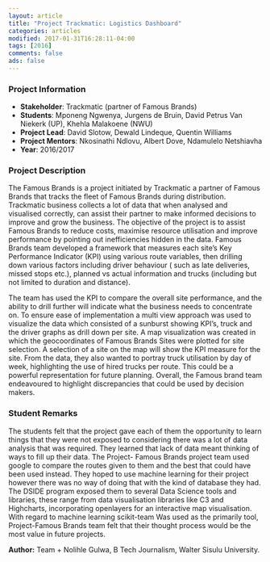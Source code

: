 ```yaml
---
layout: article
title: "Project Trackmatic: Logistics Dashboard"
categories: articles
modified: 2017-01-31T16:28:11-04:00
tags: [2016]
comments: false
ads: false
---
```



### Project Information

* **Stakeholder**: Trackmatic (partner of Famous Brands)
* **Students**: Mponeng Ngwenya, Jurgens de Bruin, David Petrus Van Niekerk (UP), Khehla Malakoene (NWU)
* **Project Lead**: David Slotow, Dewald Lindeque, Quentin Williams
* **Project Mentors**:  Nkosinathi Ndlovu, Albert Dove, Ndamulelo Netshiavha
* **Year**: 2016/2017

### Project Description

The Famous Brands is a project initiated by Trackmatic a partner of Famous Brands that tracks the fleet of Famous Brands during distribution. Trackmatic business collects a lot of data that when analysed and visualised correctly, can assist their partner to make informed decisions to improve and grow the business. The objective of the project is to assist Famous Brands to reduce costs, maximise resource utilisation and improve performance by pointing out inefficiencies hidden in the data. Famous Brands team developed a framework that measures each site’s Key Performance Indicator (KPI) using various route variables, then drilling down various factors including driver behaviour ( such as late deliveries, missed stops etc.), planned vs actual information and trucks (including but not limited to duration and distance).

The team has used the KPI to compare the overall site performance, and the ability to drill further will indicate what the business needs to concentrate on. To ensure ease of implementation a multi view approach was used to visualize the data which consisted of a sunburst showing KPI’s, truck and the driver graphs as drill down per site. A map visualization was created in which the geocoordinates of Famous Brands Sites were plotted for site selection. A selection of a site on the map will show the KPI measure for the site. From the data, they also wanted to portray truck utilisation by day of week, highlighting the use of hired trucks per route. This could be a powerful representation for future planning. Overall, the Famous brand team endeavoured to highlight discrepancies that could be used by decision makers.


### Student Remarks

The students felt that the project gave each of them the opportunity to learn things that they were not exposed to considering there was a lot of data analysis that was required. They learned that lack of data meant thinking of ways to fill up their data. The Project- Famous Brands project team used google to compare the routes given to them and the best that could have been used instead. They hoped to use machine learning for their project however there was no way of doing that with the kind of database they had. The DSIDE program exposed them to several Data Science tools and libraries, these range from data visualisation libraries like C3 and Highcharts, incorporating openlayers for an interactive map visualisation. With regard to machine learning scikit-team Was used as the primarily tool, Project-Famous Brands team felt that their thought process would be the most value in future projects.

**Author:** Team + Nolihle Gulwa, B Tech Journalism, Walter Sisulu University.
